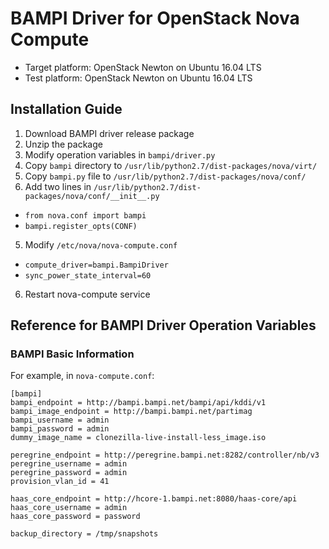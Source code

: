 BAMPI Driver for OpenStack Nova Compute
=======================================

* Target platform: OpenStack Newton on Ubuntu 16.04 LTS
* Test platform: OpenStack Newton on Ubuntu 16.04 LTS

Installation Guide
------------------

1. Download BAMPI driver release package
2. Unzip the package
3. Modify operation variables in `bampi/driver.py`
4. Copy `bampi` directory to `/usr/lib/python2.7/dist-packages/nova/virt/`
5. Copy `bampi.py` file to `/usr/lib/python2.7/dist-packages/nova/conf/`
5. Add two lines in `/usr/lib/python2.7/dist-packages/nova/conf/__init__.py`
  * `from nova.conf import bampi`
  * `bampi.register_opts(CONF)`
5. Modify `/etc/nova/nova-compute.conf`
  * `compute_driver=bampi.BampiDriver`
  * `sync_power_state_interval=60`
6. Restart nova-compute service


Reference for BAMPI Driver Operation Variables
---------------------------------------------

### BAMPI Basic Information

For example, in `nova-compute.conf`:

```
[bampi]
bampi_endpoint = http://bampi.bampi.net/bampi/api/kddi/v1
bampi_image_endpoint = http://bampi.bampi.net/partimag
bampi_username = admin
bampi_password = admin
dummy_image_name = clonezilla-live-install-less_image.iso

peregrine_endpoint = http://peregrine.bampi.net:8282/controller/nb/v3
peregrine_username = admin
peregrine_password = admin
provision_vlan_id = 41

haas_core_endpoint = http://hcore-1.bampi.net:8080/haas-core/api
haas_core_username = admin
haas_core_password = password

backup_directory = /tmp/snapshots
```
